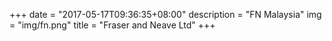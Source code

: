 +++
date = "2017-05-17T09:36:35+08:00"
description = "FN Malaysia"
img = "img/fn.png"
title = "Fraser and Neave Ltd"
+++
